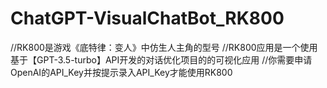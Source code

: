 # ChatGPT-VisualChatBot_RK800
//RK800是游戏《底特律：变人》中仿生人主角的型号
//RK800应用是一个使用基于【GPT-3.5-turbo】API开发的对话优化项目的的可视化应用
//你需要申请OpenAI的API_Key并按提示录入API_Key才能使用RK800
